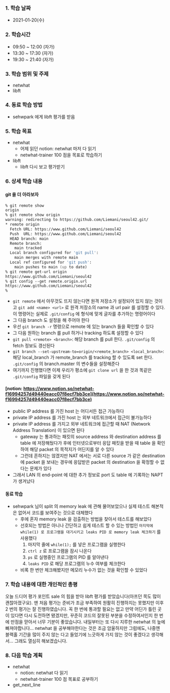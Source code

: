 ### 1. 학습 날짜

- 2021-01-20(수)

### 2. 학습시간

- 09:50 ~ 12:00 (자가)
- 13:30 ~ 17:30 (자가)
- 19:30 ~ 21:40 (자가)

### 3. 학습 범위 및 주제

- netwhat
- libft

### 4. 동료 학습 방법

- sehwpark 에게 libft 평가를 받음

### 5. 학습 목표

- netwhat
  - 어제 읽던 notion: netwhat 마저 다 읽기
  - netwhat-trainer 100 점을 목표로 학습하기
- libft
  - libft 다시 보고 평가받기

### 6. 상세 학습 내용

#### git 을 더 아라보자

```zsh
% git remote show
origin
% git remote show origin
warning: redirecting to https://github.com/Liemani/seoul42.git/
* remote origin
  Fetch URL: https://www.github.com/Liemani/seoul42
  Push  URL: https://www.github.com/Liemani/seoul42
  HEAD branch: main
  Remote branch:
    main tracked
  Local branch configured for 'git pull':
    main merges with remote main
  Local ref configured for 'git push':
    main pushes to main (up to date)
% git remote get-url origin
https://www.github.com/Liemani/seoul42
% git config --get remote.origin.url
https://www.github.com/Liemani/seoul42
%
```

- `git remote` 에서 아무것도 뜨지 않는다면 원격 저장소가 설정되어 있지 않는 것이고 `git add <name> <url>` 로 원격 저장소의 name 과 url pair 를 설정할 수 있다. 이 명령어는 실제로 `.git/config` 에 형식에 맞게 글자를 추가하는 명령어이다
- 그 다음 branch 도 설정을 해 주어야 한다
- 우선 `git branch -r` 명령으로 remote 에 있는 branch 들을 확인할 수 있다
- 그 다음 원하는 branch 를 pull 하거나 tracking 하도록 설정할 수 있다
- `git pull <remote> <branch>`: 해당 branch 를 pull 한다. `.git/config` 의 fetch 정보도 갱신된다
- `git branch --set-upstream-to=origin/<remote_branch> <local_branch>`: 해당 local\_branch 가 remote\_branch 를 tracking 할 수 있도록 set 한다. `.git/config` 의 branch.master 의 변수들을 설정해준다
- 여기까지 진행했다면 이제 우리가 평소에 `git clone url` 을 한 것과 똑같은 `.git/config` 파일을 갖게 된다

#### [notion: https://www.notion.so/netwhat-f16994257d49440eacc07f8ecf7bb3ce](https://www.notion.so/netwhat-f16994257d49440eacc07f8ecf7bb3ce)

- public IP address 를 가진 host 는 어디서든 접근 가능하다
- private IP address 를 가진 host 는 외부 네트워크에서 접근이 불가능하다
- private IP address 를 가지고 외부 네트워크에 접근할 때 NAT (Network Address Translation) 이 있으면 된다
  - gateway 는 통과하는 패킷의 source address 와 destination address 를 table 에 저장해뒀다가 후에 인터넷으로부터 응답 패킷을 받을 때 table 을 확인하여 해당 packet 의 목적지가 어딘지를 알 수 있다
  - 그런데 흔하지는 않겠지만 NAT 에서는 서로 다른 source 가 같은 destination 에 packet 을 보내는 경우에 응답받은 packet 의 destination 을 확정할 수 없다는 문제가 있다
- 그래서 LAN 의 end-point 에 대한 추가 정보로 port 도 table 에 기록하는 NAPT 가 생겨났다

#### 동료 학습

- sehwpark 님이 split 의 memory leak 에 관해 물어보았으나 실제 테스트 해본적은 없어서 코드를 보여주는 것으로 대체했다
  - 후에 혼자 memory leak 을 검출하는 방법을 찾아서 테스트를 해보았다
  - 선호되는 방법은 아니나 간단하고 쉽게 테스트 할 수 있는 방법인 `마지막에 while(1) 로 프로그램을 대기시키고 leaks PID 로 memory leak 체크하기` 를 사용했다
    1. 마지막 줄에 `while(1);` 를 넣은 프로그램을 실행한다
    2. `ctrl z` 로 프로그램을 잠시 나온다
    3. `ps` 로 실행중인 프로그램의 PID 를 알아낸다
    4. `leaks PID` 로 해당 프로그램의 누수 여부를 체크한다
  - 비록 한 번만 체크해봤지만 메모리 누수가 없는 것을 확인할 수 있었다

### 7. 학습 내용에 대한 개인적인 총평

오늘 드디어 평가 포인트 sale 의 힘을 받아 libft 평가를 받았습니다(아프던 목도 많이 괜찮아졌구요). 맨 처음 평가는 준비가 조금 부족하여 원활히 진행하지는 못했지만 이후 2 번의 평가는 잘 진행하였습니다. 꼭 한 번에 통과할 필요는 없고 만약 어딘가 틀린 곳이 있다면 다시 도전하면 됐겠지만, 꾸준히 코드의 잘못된 부분을 수정하여서인지 한 번에 만점을 맏아서 너무 기분이 좋았습니다. 내일부터는 또 다시 지루한 netwhat 의 늪에 빠져야합니다... netwhat 을 공부해야한다는 것은 조금 암울하지만 그럼에도, 나중엔 블랙홀 기간을 많이 주지 않는 다고 들었기에 느긋하게 가지 않는 것이 좋겠다고 생각해서... 그래도 열심히 해보겠습니다.

### 8. 다음 학습 계획

- netwhat
  - notion: netwhat 다 읽기
  - netwhat-trainer 100 점 목표로 공부하기
- get\_next\_line
